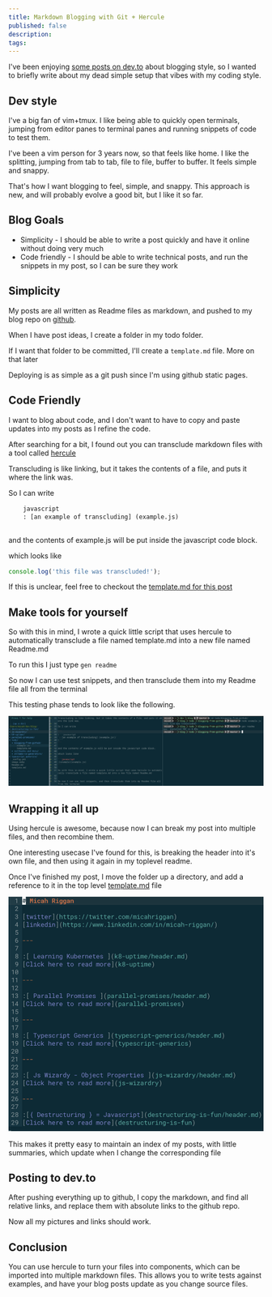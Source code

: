 ```yaml
---
title: Markdown Blogging with Git + Hercule
published: false
description: 
tags: 
---
```


I've been enjoying [some posts on dev.to](https://dev.to/gypsydave5/how-i-write-blog-posts-these-days-204g) about blogging style, so I wanted to briefly write about my dead simple setup that vibes with my coding style.



## Dev style
I've a big fan of vim+tmux. I like being able to quickly open terminals, jumping from editor panes to terminal panes and running snippets of code to test them.

I've been a vim person for 3 years now, so that feels like home. I like the splitting, jumping from tab to tab, file to file, buffer to buffer. It feels simple and snappy.

That's how I want blogging to feel, simple, and snappy. This approach is new, and will probably evolve a good bit, but I like it so far.


## Blog Goals
* Simplicity - I should be able to write a post quickly and have it online without doing very much
* Code friendly - I should be able to write technical posts, and run the snippets in my post, so I can be sure they work


## Simplicity
My posts are all written as Readme files as markdown, and pushed to my blog repo on [github](https://github.com/micahriggan/blog).

When I have post ideas, I create a folder in my todo folder.

If I want that folder to be committed, I'll create a `template.md` file. More on that later

Deploying is as simple as a git push since I'm using github static pages.


## Code Friendly
I want to blog about code, and I don't want to have to copy and paste updates into my posts as I refine the code.

After searching for a bit, I found out you can transclude markdown files with a tool called [hercule](https://www.npmjs.com/package/hercule)

Transcluding is like linking, but it takes the contents of a file, and puts it where the link was.

So I can write
```
    javascript
    : [an example of transcluding] (example.js)
    
```
and the contents of example.js will be put inside the javascript code block.

which looks like 

```javascript
console.log('this file was transcluded!');
```

If this is unclear, feel free to checkout the [template.md for this post](https://github.com/micahriggan/blog/raw/master/blogging-from-github/template.md)

## Make tools for yourself

So with this in mind, I wrote a quick little script that uses hercule to automatically transclude a file named template.md into a new file named Readme.md

To run this I just type `gen readme`


So now I can use test snippets, and then transclude them into my Readme file all from the terminal

This testing phase tends to look like the following.

![](https://github.com/micahriggan/blog/raw/master/blogging-from-github/example.png)


## Wrapping it all up
Using hercule is awesome, because now I can break my post into multiple files, and then recombine them.

One interesting usecase I've found for this, is breaking the header into it's own file, and then using it again in my toplevel readme.

Once I've finished my post, I move the folder up a directory, and add a reference to it in the top level [template.md](https://github.com/micahriggan/blog/raw/master/template.md) file

![](https://github.com/micahriggan/blog/raw/master/blogging-from-github/toplevel.png)

This makes it pretty easy to maintain an index of my posts, with little summaries, which update when I change the corresponding file


## Posting to dev.to
After pushing everything up to github, I copy the markdown, and find all relative links, and replace them with absolute links to the github repo. 

Now all my pictures and links should work.


## Conclusion
You can use hercule to turn your files into components, which can be imported into multiple markdown files. This allows you to write tests against examples, and have your blog posts update as you change source files.







